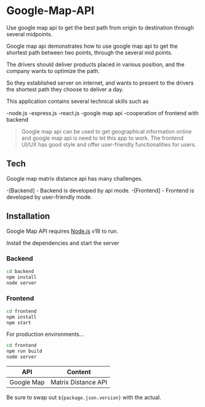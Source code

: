# Google-Map-API
Use google map api to get the best path from origin to destination through several midpoints.

Google map api demonstrates how to use google map api to get the shortest path between two points, through the several mid points.

The drivers should deliver products placed in various position, and the company wants to optimize the path.

So they established server on internet, and wants to present to the drivers the shortest path they choose to deliver a day.

This application contains several technical skills such as 

-node.js
-express.js
-react.js
-google map api
-cooperation of frontend with backend

>Google map api can be used to get geographical information online
>and google map api is need to let this app to work.
>The frontend UI/UX has good style and offer user-friendly functionalities for users.

## Tech

Google map matrix distance api has many challenges.

-[Backend] - Backend is developed by api mode.
-[Frontend] - Frontend is developed by user-friendly mode.

## Installation

Google Map API requires [Node.js](https://nodejs.org/) v18 to run.

Install the dependencies and start the server

### Backend

```sh
cd backend
npm install
node server
```

### Frontend
```sh
cd frontend
npm install
npm start
```

For production environments...
```sh
cd frontend
npm run build
node server
```

| API | Content |
| ------- | ------- |
| Google Map | Matrix Distance API |

Be sure to swap out `${package.json.version}` with the actual.

